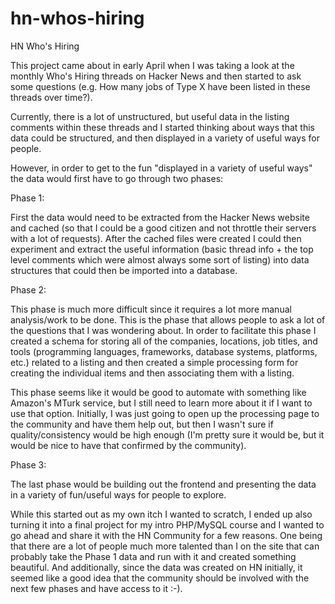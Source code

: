 hn-whos-hiring
==============

HN Who's Hiring

This project came about in early April when I was taking a look at the monthly Who's Hiring threads on Hacker News and then started to ask some questions (e.g. How many jobs of Type X have been listed in these threads over time?). 

Currently, there is a lot of unstructured, but useful data in the listing comments within these threads and I started thinking about ways that this data could be structured, and then displayed in a variety of useful ways for people.

However, in order to get to the fun "displayed in a variety of useful ways" the data would first have to go through two phases:

Phase 1:

First the data would need to be extracted from the Hacker News website and cached (so that I could be a good citizen and not throttle their servers with a lot of requests). After the cached files were created I could then experiment and extract the useful information (basic thread info + the top level comments which were almost always some sort of listing) into data structures that could then be imported into a database.

Phase 2:

This phase is much more difficult since it requires a lot more manual analysis/work to be done. This is the phase that allows people to ask a lot of the questions that I was wondering about. In order to facilitate this phase I created a schema for storing all of the companies, locations, job titles, and tools (programming languages, frameworks, database systems, platforms, etc.) related to a listing and then created a simple processing form for creating the individual items and then associating them with a listing.

This phase seems like it would be good to automate with something like Amazon's MTurk service, but I still need to learn more about it if I want to use that option. Initially, I was just going to open up the processing page to the community and have them help out, but then I wasn't sure if quality/consistency would be high enough (I'm pretty sure it would be, but it would be nice to have that confirmed by the community).

Phase 3:

The last phase would be building out the frontend and presenting the data in a variety of fun/useful ways for people to explore.

While this started out as my own itch I wanted to scratch, I ended up also turning it into a final project for my intro PHP/MySQL course and I wanted to go ahead and share it with the HN Community for a few reasons. One being that there are a lot of people much more talented than I on the site that can probably take the Phase 1 data and run with it and created something beautiful. And additionally, since the data was created on HN initially, it seemed like a good idea that the community should be involved with the next few phases and have access to it :-).
